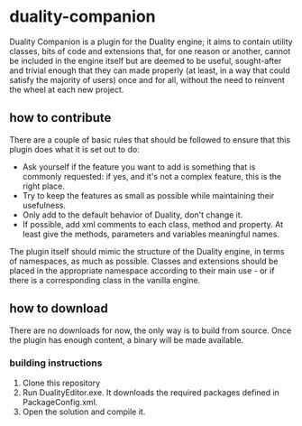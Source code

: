 # duality-companion
Duality Companion is a plugin for the Duality engine; it aims to contain utility classes, bits of code and extensions that, for one reason or another, cannot be included in the engine itself but are deemed to be useful, sought-after and trivial enough that they can made properly (at least, in a way that could satisfy the majority of users) once and for all, without the need to reinvent the wheel at each new project.

## how to contribute
There are a couple of basic rules that should be followed to ensure that this plugin does what it is set out to do:
* Ask yourself if the feature you want to add is something that is commonly requested: if yes, and it's not a complex feature, this is the right place.
* Try to keep the features as small as possible while maintaining their usefulness.
* Only add to the default behavior of Duality, don't change it.
* If possible, add xml comments to each class, method and property. At least give the methods, parameters and variables meaningful names.

The plugin itself should mimic the structure of the Duality engine, in terms of namespaces, as much as possible. Classes and extensions should be placed in the appropriate namespace according to their main use - or if there is a corresponding class in the vanilla engine.

## how to download
There are no downloads for now, the only way is to build from source.
Once the plugin has enough content, a binary will be made available.

### building instructions

1. Clone this repository
2. Run DualityEditor.exe. It downloads the required packages defined in PackageConfig.xml.
3. Open the solution and compile it.